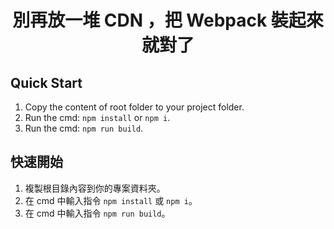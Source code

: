 <h1 align="center">別再放一堆 CDN ，把 Webpack 裝起來就對了</h1>

## Quick Start

1. Copy the content of root folder to your project folder.
2. Run the cmd: `npm install` or `npm i`.
3. Run the cmd: `npm run build`.

## 快速開始

1. 複製根目錄內容到你的專案資料夾。
2. 在 cmd 中輸入指令 `npm install` 或 `npm i`。
3. 在 cmd 中輸入指令 `npm run build`。
